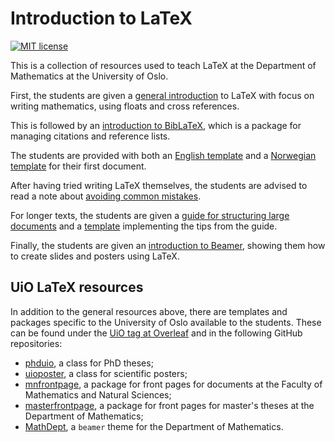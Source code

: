 # Introduction to LaTeX

[![MIT license](https://img.shields.io/badge/license-MIT-green.svg)](LICENSE)

This is a collection of resources used to teach LaTeX at the Department of Mathematics at the University of Oslo.

First,
the students are given a [general introduction](latex) to LaTeX
with focus on writing mathematics, using floats and cross references.

This is followed by an [introduction to BibLaTeX](biblatex.md),
which is a package for managing citations and reference lists.

The students are provided with both an [English template](template.tex) and a [Norwegian template](mal.tex) for their first document.

After having tried writing LaTeX themselves,
the students are advised to read a note about [avoiding common mistakes](common-mistakes.md).

For longer texts,
the students are given a [guide for structuring large documents](large-documents.md)
and a [template](starting-kit) implementing the tips from the guide.

Finally,
the students are given an [introduction to Beamer](beamer),
showing them how to create slides and posters using LaTeX.

## UiO LaTeX resources

In addition to the general resources above,
there are templates and packages specific to the University of Oslo
available to the students.
These can be found under the [UiO tag at Overleaf](https://www.overleaf.com/gallery/tagged/uio)
and in the following GitHub repositories:
* [phduio](https://github.com/martinhelso/phduio), a class for PhD theses;
* [uioposter](https://github.com/martinhelso/uioposter), a class for scientific posters;
* [mnfrontpage](https://github.com/martinhelso/mnfrontpage), a package for front pages for documents at the Faculty of Mathematics and Natural Sciences;
* [masterfrontpage](https://github.com/martinhelso/masterfrontpage), a package for front pages for master's theses at the Department of Mathematics;
* [MathDept](https://github.com/martinhelso/MathDept), a `beamer` theme for the Department of Mathematics.
